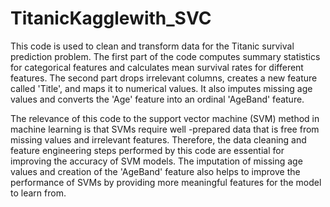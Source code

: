 # TitanicKagglewith_SVC
This code is used to clean and transform data for the Titanic survival prediction problem. The first part of the 
code computes summary statistics for categorical features and calculates mean survival rates for different features.
The second part drops irrelevant columns, creates a new feature called 'Title', and maps it to numerical values. 
It also imputes missing age values and converts the 'Age' feature into an ordinal 'AgeBand' feature.

The relevance of this code to the support vector machine (SVM) method in machine learning is that SVMs require well
-prepared data that is free from missing values and irrelevant features. Therefore, the data cleaning and feature 
engineering steps performed by this code are essential for improving the accuracy of SVM models. The imputation of 
missing age values and creation of the 'AgeBand' feature also helps to improve the performance of SVMs by providing 
more meaningful features for the model to learn from.


